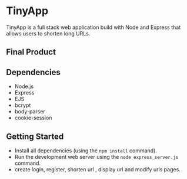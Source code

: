 # TinyApp

TinyApp is a full stack web application build with Node and Express that allows users to shorten long URLs.

## Final Product


## Dependencies
- Node.js
- Express
- EJS
- bcrypt
- body-parser
- cookie-session

## Getting Started

- Install all dependencies (using the `npm install` command).
- Run the development web server using the `node express_server.js` command.
- create login, register, shorten url , display url and modify urls pages.

